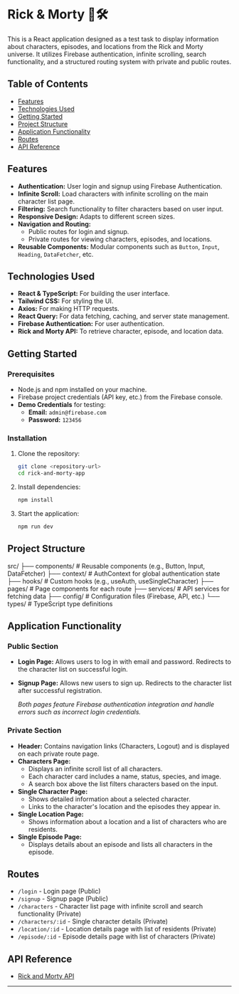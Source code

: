 # Rick & Morty 🥷🛠️

This is a React application designed as a test task to display information about characters, episodes, and locations from the Rick and Morty universe. It utilizes Firebase authentication, infinite scrolling, search functionality, and a structured routing system with private and public routes.

## Table of Contents

-   [Features](#features)
-   [Technologies Used](#technologies-used)
-   [Getting Started](#getting-started)
-   [Project Structure](#project-structure)
-   [Application Functionality](#application-functionality)
-   [Routes](#routes)
-   [API Reference](#api-reference)

## Features

-   **Authentication:** User login and signup using Firebase Authentication.
-   **Infinite Scroll:** Load characters with infinite scrolling on the main character list page.
-   **Filtering:** Search functionality to filter characters based on user input.
-   **Responsive Design:** Adapts to different screen sizes.
-   **Navigation and Routing:**
    -   Public routes for login and signup.
    -   Private routes for viewing characters, episodes, and locations.
-   **Reusable Components:** Modular components such as `Button`, `Input`, `Heading`, `DataFetcher`, etc.

## Technologies Used

-   **React & TypeScript:** For building the user interface.
-   **Tailwind CSS:** For styling the UI.
-   **Axios:** For making HTTP requests.
-   **React Query:** For data fetching, caching, and server state management.
-   **Firebase Authentication:** For user authentication.
-   **Rick and Morty API:** To retrieve character, episode, and location data.

## Getting Started

### Prerequisites

-   Node.js and npm installed on your machine.
-   Firebase project credentials (API key, etc.) from the Firebase console.
-   **Demo Credentials** for testing:
    -   **Email:** `admin@firebase.com`
    -   **Password:** `123456`

### Installation

1. Clone the repository:
    ```bash
    git clone <repository-url>
    cd rick-and-morty-app
    ```
2. Install dependencies:

    ```bash
    npm install
    ```

3. Start the application:
    ```bash
    npm run dev
    ```

## Project Structure

src/ ├── components/ # Reusable components (e.g., Button, Input, DataFetcher) ├── context/ # AuthContext for global authentication state ├── hooks/ # Custom hooks (e.g., useAuth, useSingleCharacter) ├── pages/ # Page components for each route ├── services/ # API services for fetching data ├── config/ # Configuration files (Firebase, API, etc.) └── types/ # TypeScript type definitions

## Application Functionality

### Public Section

-   **Login Page:** Allows users to log in with email and password. Redirects to the character list on successful login.
-   **Signup Page:** Allows new users to sign up. Redirects to the character list after successful registration.

    _Both pages feature Firebase authentication integration and handle errors such as incorrect login credentials._

### Private Section

-   **Header:** Contains navigation links (Characters, Logout) and is displayed on each private route page.
-   **Characters Page:**
    -   Displays an infinite scroll list of all characters.
    -   Each character card includes a name, status, species, and image.
    -   A search box above the list filters characters based on the input.
-   **Single Character Page:**
    -   Shows detailed information about a selected character.
    -   Links to the character's location and the episodes they appear in.
-   **Single Location Page:**
    -   Shows information about a location and a list of characters who are residents.
-   **Single Episode Page:**
    -   Displays details about an episode and lists all characters in the episode.

## Routes

-   `/login` - Login page (Public)
-   `/signup` - Signup page (Public)
-   `/characters` - Character list page with infinite scroll and search functionality (Private)
-   `/characters/:id` - Single character details (Private)
-   `/location/:id` - Location details page with list of residents (Private)
-   `/episode/:id` - Episode details page with list of characters (Private)

## API Reference

-   [Rick and Morty API](https://rickandmortyapi.com/)

---
